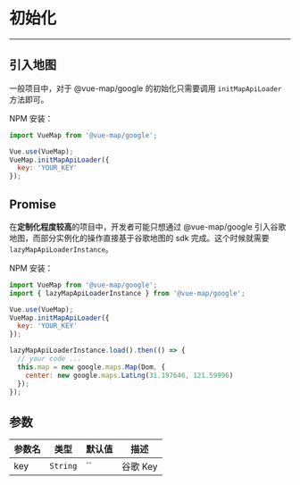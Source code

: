 # 初始化

---

## 引入地图

一般项目中，对于 @vue-map/google 的初始化只需要调用 `initMapApiLoader` 方法即可。

NPM 安装：

```javascript
import VueMap from '@vue-map/google';

Vue.use(VueMap);
VueMap.initMapApiLoader({
  key: 'YOUR_KEY'
});
```

## Promise

在**定制化程度较高**的项目中，开发者可能只想通过 @vue-map/google 引入谷歌地图，而部分实例化的操作直接基于谷歌地图的 sdk 完成。这个时候就需要 `lazyMapApiLoaderInstance`。

NPM 安装：

```javascript
import VueMap from '@vue-map/google';
import { lazyMapApiLoaderInstance } from '@vue-map/google';

Vue.use(VueMap);
VueMap.initMapApiLoader({
  key: 'YOUR_KEY'
});

lazyMapApiLoaderInstance.load().then(() => {
  // your code ...
  this.map = new google.maps.Map(Dom, {
    center: new google.maps.LatLng(31.197646, 121.59996)
  });
});
```

## 参数

参数名  | 类型  |  默认值 | 描述 |
--- | --- | --- | --- |
key | `String` | `` | 谷歌 Key |
